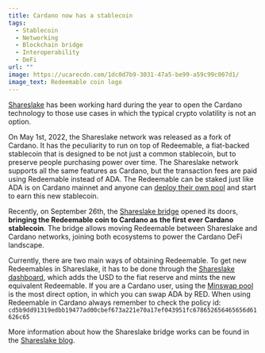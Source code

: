 ```yaml
---
title: Cardano now has a stablecoin
tags:
  - Stablecoin
  - Networking
  - Blockchain bridge
  - Interoperability
  - DeFi
url: ""
image: https://ucarecdn.com/1dc0d7b9-3031-47a5-be99-a59c99c007d1/
image_text: Redeemable coin logo
---
```


[Shareslake](https://www.shareslake.com) has been working hard during the year to open the Cardano technology to those use cases in which the typical crypto volatility is not an option.

On May 1st, 2022, the Shareslake network was released as a fork of Cardano. It has the peculiarity to run on top of Redeemable, a fiat-backed stablecoin that is designed to be not just a common stablecoin, but to preserve people purchasing power over time. The Shareslake network supports all the same features as Cardano, but the transaction fees are paid using Redeemable instead of ADA. The Redeemable can be staked just like ADA is on Cardano mainnet and anyone can [deploy their own pool](https://github.com/shareslake/pool-deployment) and start to earn this new stablecoin.

Recently, on September 26th, the [Shareslake bridge](https://bridge.shareslake.com) opened its doors, **bringing the Redeemable coin to Cardano as** **the first ever Cardano stablecoin**. The bridge allows moving Redeemable between Shareslake and Cardano networks, joining both ecosystems to power the Cardano DeFi landscape.

Currently, there are two main ways of obtaining Redeemable. To get new Redeemables in Shareslake, it has to be done through the [Shareslake dashboard](https://dashboard.shareslake.com), which adds the USD to the fiat reserve and mints the new equivalent Redeemable. If you are a Cardano user, using the [Minswap pool](https://app.minswap.org/swap?currencySymbolA=&tokenNameA=&currencySymbolB=cd5b9dd91319edbb19477ad00cbef673a221e70a17ef043951fc6786&tokenNameB=52656465656d61626c65) is the most direct option, in which you can swap ADA by RED. When using Redeemable in Cardano always remember to check the policy id: `cd5b9dd91319edbb19477ad00cbef673a221e70a17ef043951fc678652656465656d61626c65`

More information about how the Shareslake bridge works can be found in the [Shareslake blog](https://blog.shareslake.com/shareslake-cardano-bridge-release/).
